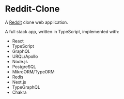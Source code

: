 ﻿# Reddit-Clone
A <a href="https://www.reddit.com/">Reddit</a> clone web application.

A full stack app, written in TypeScript, implemented with:
* React
* TypeScript
* GraphQL
* URQL/Apollo
* Node.js
* PostgreSQL
* MikroORM/TypeORM
* Redis
* Next.js
* TypeGraphQL
* Chakra
